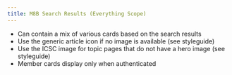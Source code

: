 ```yaml
---
title: M8B Search Results (Everything Scope)
---
```


- Can contain a mix of various cards based on the search results
- Use the generic article icon if no image is available (see styleguide)
- Use the ICSC image for topic pages that do not have a hero image (see styleguide)
- Member cards display only when authenticated

